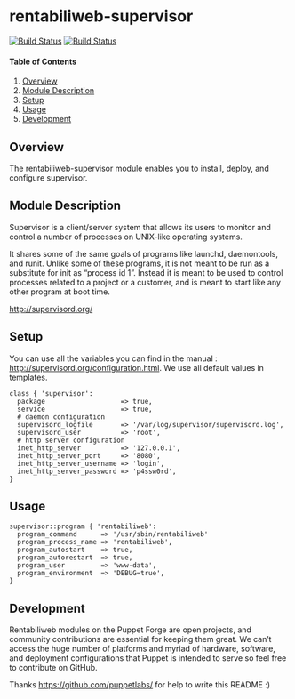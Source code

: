 # rentabiliweb-supervisor

[![Build Status](https://travis-ci.org/rentabiliweb/puppet-supervisor.svg?branch=master)](https://travis-ci.org/rentabiliweb/puppet-supervisor) [![Build Status](https://circleci.com/gh/:owner/:repo.svg?style=shield&circle-token=f4c4ad07d49a9b67ca7f6c866b01acfd5ae03f01)](https://circleci.com/gh/rentabiliweb/puppet-supervisor)

#### Table of Contents

1. [Overview](#overview)
2. [Module Description](#module-description)
3. [Setup](#setup)
4. [Usage](#usage)
5. [Development](#development)

## Overview

The rentabiliweb-supervisor module enables you to install, deploy, and configure
supervisor.

## Module Description

Supervisor  is a  client/server  system that  allows its  users  to monitor  and
control a number of processes on UNIX-like operating systems.

It shares  some of  the same  goals of programs  like launchd,  daemontools, and
runit. Unlike some of these programs, it is  not meant to be run as a substitute
for init as “process id 1”. Instead it  is meant to be used to control processes
related to a project or a customer, and is meant to start like any other program
at boot time.

http://supervisord.org/

## Setup

You   can   use   all  the   variables   you   can   find   in  the   manual   :
http://supervisord.org/configuration.html.   We  use   all  default   values  in
templates.

```puppet
class { 'supervisor':
  package                   => true,
  service                   => true,
  # daemon configuration
  supervisord_logfile       => '/var/log/supervisor/supervisord.log',
  supervisord_user          => 'root',
  # http server configuration
  inet_http_server          => '127.0.0.1',
  inet_http_server_port     => '8080',
  inet_http_server_username => 'login',
  inet_http_server_password => 'p4ssw0rd',
}
```

## Usage

```puppet
supervisor::program { 'rentabiliweb':
  program_command      => '/usr/sbin/rentabiliweb'
  program_process_name => 'rentabiliweb',
  program_autostart    => true,
  program_autorestart  => true,
  program_user         => 'www-data',
  program_environment  => 'DEBUG=true',
}
```

## Development

Rentabiliweb  modules on  the  Puppet  Forge are  open  projects, and  community
contributions are  essential for keeping  them great.  We can’t access  the huge
number  of   platforms  and  myriad   of  hardware,  software,   and  deployment
configurations that  Puppet is intended to  serve so feel free  to contribute on
GitHub.

Thanks https://github.com/puppetlabs/ for help to write this README :)
